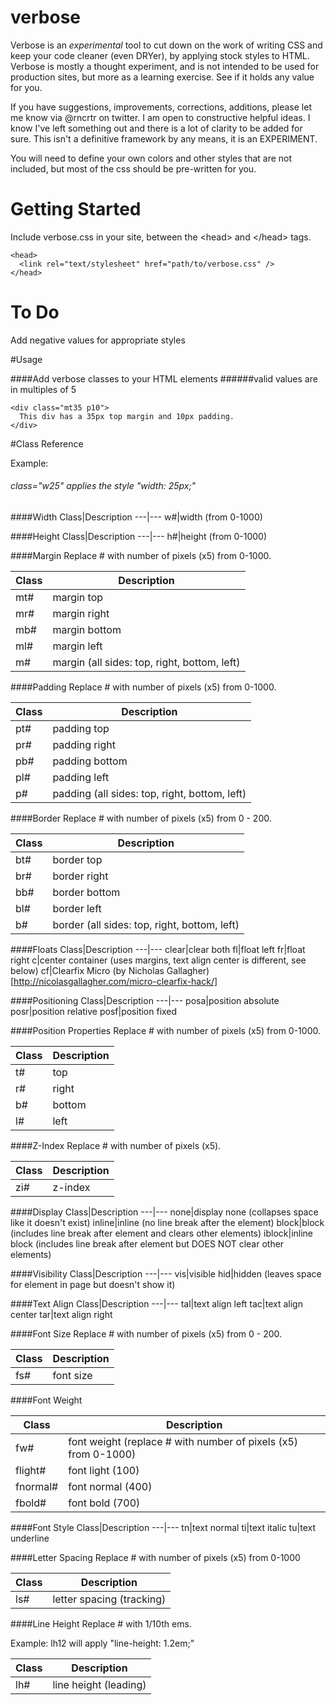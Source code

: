 verbose
=======
Verbose is an *experimental* tool to cut down on the work of writing CSS and keep your code cleaner (even DRYer), by applying stock styles to HTML. Verbose is mostly a thought experiment, and is not intended to be used for production sites, but more as a learning exercise. See if it holds any value for you. 

If you have suggestions, improvements, corrections, additions, please let me know via @rncrtr on twitter. I am open to constructive helpful ideas. I know I've left something out and there is a lot of clarity to be added for sure. This isn't a definitive framework by any means, it is an EXPERIMENT.

You will need to define your own colors and other styles that are not included, but most of the css should be pre-written for you.

# Getting Started
Include verbose.css in your site, between the &lt;head&gt; and &lt;/head&gt; tags.

    <head>
      <link rel="text/stylesheet" href="path/to/verbose.css" />
    </head>

# To Do
Add negative values for appropriate styles

#Usage

####Add verbose classes to your HTML elements 
######valid values are in multiples of 5
    
    <div class="mt35 p10">
      This div has a 35px top margin and 10px padding. 
    </div>

#Class Reference

Example:
###### class="w25" applies the style "width: 25px;" 

####Width
Class|Description
---|---
w#|width (from 0-1000)

####Height
Class|Description
---|---
h#|height (from 0-1000)

####Margin
Replace # with number of pixels (x5) from 0-1000. 

Class|Description
---|---
mt#|margin top
mr#|margin right
mb#|margin bottom
ml#|margin left
m#|margin (all sides: top, right, bottom, left)

####Padding
Replace # with number of pixels (x5) from 0-1000. 

Class|Description
---|---
pt#|padding top
pr#|padding right
pb#|padding bottom
pl#|padding left
p#|padding (all sides: top, right, bottom, left)

####Border
Replace # with number of pixels (x5) from 0 - 200. 

Class|Description
---|---
bt#|border top
br#|border right
bb#|border bottom
bl#|border left
b#|border (all sides: top, right, bottom, left)

####Floats
Class|Description
---|---
clear|clear both
fl|float left
fr|float right
c|center container (uses margins, text align center is different, see below)
cf|Clearfix Micro (by Nicholas Gallagher)[http://nicolasgallagher.com/micro-clearfix-hack/]

####Positioning
Class|Description
---|---
posa|position absolute
posr|position relative
posf|position fixed

####Position Properties
Replace # with number of pixels (x5) from 0-1000.

Class|Description
---|---
t#|top
r#|right 
b#|bottom
l#|left

####Z-Index
Replace # with number of pixels (x5). 

Class|Description
---|---
zi#|z-index

####Display
Class|Description
---|---
none|display none (collapses space like it doesn't exist)
inline|inline (no line break after the element)
block|block (includes line break after element and clears other elements)
iblock|inline block (includes line break after element but DOES NOT clear other elements)

####Visibility
Class|Description
---|---
vis|visible
hid|hidden  (leaves space for element in page but doesn't show it)

####Text Align
Class|Description
---|---
tal|text align left
tac|text align center
tar|text align right

####Font Size
Replace # with number of pixels (x5) from 0 - 200. 

Class|Description
---|---
fs#|font size

####Font Weight
 
Class|Description
---|---
fw#|font weight (replace # with number of pixels (x5) from 0-1000)
flight#|font light (100)
fnormal#|font normal (400)
fbold#|font bold (700)

####Font Style
Class|Description
---|---
tn|text normal
ti|text italic
tu|text underline

####Letter Spacing
Replace # with number of pixels (x5) from 0-1000

Class|Description
---|---
ls#|letter spacing (tracking)

####Line Height
Replace # with 1/10th ems. 

Example: lh12 will apply "line-height: 1.2em;"

Class|Description
---|---
lh#|line height (leading)